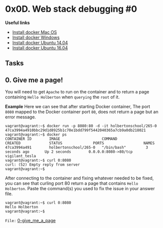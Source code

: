 # 0x0D. Web stack debugging #0

**Useful links**
- [Install docker Mac OS](https://docs.docker.com/desktop/mac/install/)
- [Install docker Windows](https://docs.docker.com/desktop/windows/install/)
- [Install docker Ubuntu 14.04](https://www.liquidweb.com/kb/how-to-install-docker-on-ubuntu-14-04-lts/)
- [Install docker Ubuntu 16.04](https://www.digitalocean.com/community/tutorials/how-to-install-and-use-docker-on-ubuntu-16-04)


## Tasks
## 0. Give me a page!
You will need to get `Apache` to run on the container and to return a page containing `Hello Holberton` when `querying` the `root` of it.

**Example**
Here we can see that after starting Docker container, The port `8080` mapped to the Docker container port `80`, does not return a page but an error message.

```shell
vagrant@vagrant:~$ docker run -p 8080:80 -d -it holbertonschool/265-0
47ca3994a4910bbc29d1d8925b1c70e1bdd799f5442040365a7cb9a0db218021
vagrant@vagrant:~$ docker ps
CONTAINER ID        IMAGE                   COMMAND             CREATED             STATUS              PORTS                  NAMES
47ca3994a491        holbertonschool/265-0   "/bin/bash"         3 seconds ago       Up 2 seconds        0.0.0.0:8080->80/tcp   vigilant_tesla
vagrant@vagrant:~$ curl 0:8080
curl: (52) Empty reply from server
vagrant@vagrant:~$
```

After connecting to the container and fixing whatever needed to be fixed, you can see that curling port 80 return a page that contains `Hello Holberton`. Paste the command(s) you used to fix the issue in your answer file.

```shell
vagrant@vagrant:~$ curl 0:8080
Hello Holberton
vagrant@vagrant:~$
```

`File:` [0-give_me_a_page](0-give_me_a_page)
